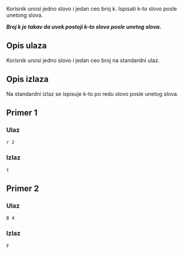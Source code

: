 Korisnik unosi jedno slovo i jedan ceo broj k. Ispisati k-to slovo posle unetong slova.

***Broj k je takav da uvek postoji k-to slovo posle unetog slova.***

## Opis ulaza

Korisnik unosi jedno slovo i jedan ceo broj na standardni ulaz.

## Opis izlaza

Na standardni izlaz se ispisuje k-to po redu slovo posle unetog slova.

## Primer 1

### Ulaz

~~~
r 2
~~~

### Izlaz

~~~
t
~~~

## Primer 2

### Ulaz

~~~
B 4
~~~

### Izlaz

~~~
F
~~~
